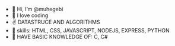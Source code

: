 - 👋 Hi, I’m @muhegebi
- 👀 I love coding
- ✌️ DATASTRUCE AND ALGORITHMS
- 🌱 skills: HTML, CSS, JAVASCRIPT, NODEJS, EXPRESS, PYTHON
- 💞️ HAVE BASIC KNOWLEDGE OF: C, C#

